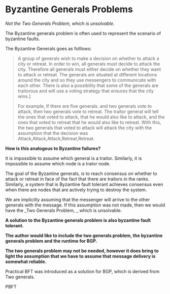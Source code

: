 # Byzantine Generals Problems

_Not the Two Generals Problem, which is unsolvable._

The Byzantine generals problem is often used to represent the scenario of byzantine faults.

The Byzantine Generals goes as folllows:

> A group of generals wish to make a decision on whether to attack a city or retreat. In order to win, all generals must decide to attack the city. Therefore all generals must either decide on whether they want to attack or retreat. The generals are situated at different locations around the city and so they use messengers to communicate with each other. There is also a possibility that some of the generals are traitorous and will use a voting strategy that ensures that the city wins.\]
>
> For example, If there are five generals. and two generals vote to attack, then two generals vote to retreat. The traitor general will tell the ones that voted to attack, that he would also like to attack, and the ones that voted to retreat that he would also like to retreat. With this, the two generals that voted to attack will attack the city with the assumption that the decision was Attack,Attack,Attack,Retreat,Retreat.

**How is this analogous to Byzantine failures?**

It is impossible to assume which general is a traitor. Similarly, it is impossible to assume which node is a trator node.

The goal of the Byzantine generals, is to reach consensus on whether to attack or retreat in face of the fact that there are traitors in the ranks. Similarly, a system that is Byzantine fault tolerant achieves consensus even when there are nodes that are actively trying to destroy the system.

We are implicitly assuming that the messenger will arrive to the other generals with the message. If this assumption was not made, then we would have the _Two Generals Problem, _ which is unsolvable.

**A solution to the Byzantine generals problem is also byzantine fault tolerant.**



**The author would like to include the two generals problem, the byzantine generals problem and the runtime for BGP.**

**The two generals problem may not be needed, however it does bring to light the assumption that we have to assume that message delivery is somewhat reliable.**

Practical BFT was introduced as a solution for BGP, which is derived from Two generals.

PBFT

